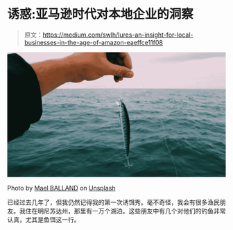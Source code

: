 # 诱惑:亚马逊时代对本地企业的洞察

> 原文：<https://medium.com/swlh/lures-an-insight-for-local-businesses-in-the-age-of-amazon-eaeffce11f08>

![](img/f3f8192013fb59712d43ceb69a8f8f3c.png)

Photo by [Mael BALLAND](https://unsplash.com/photos/ZWF1DVAXXLY?utm_source=unsplash&utm_medium=referral&utm_content=creditCopyText) on [Unsplash](https://unsplash.com/?utm_source=unsplash&utm_medium=referral&utm_content=creditCopyText)

已经过去几年了，但我仍然记得我的第一次诱饵秀。毫不奇怪，我会有很多渔民朋友。我住在明尼苏达州，那里有一万个湖泊。这些朋友中有几个对他们的钓鱼非常认真，尤其是鱼饵这一行。